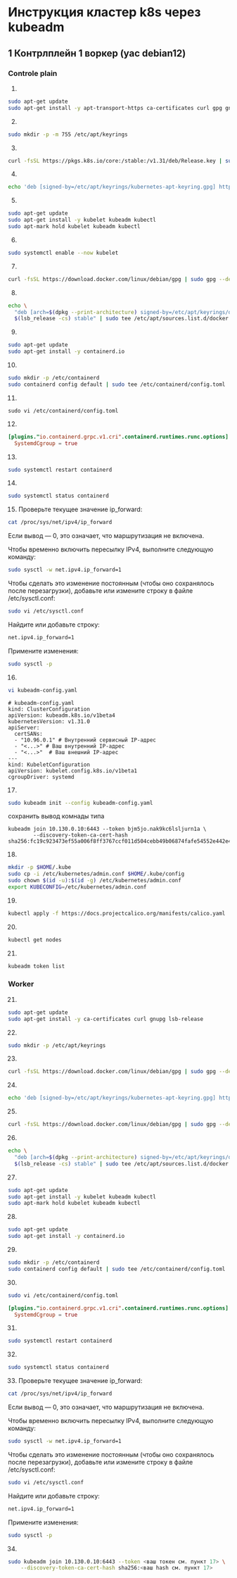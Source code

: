 # Инструкция кластер k8s через kubeadm

## 1 Контрлплейн 1 воркер (yac debian12)

### Controle plain

1. 

```bash
sudo apt-get update
sudo apt-get install -y apt-transport-https ca-certificates curl gpg gnupg lsb-release
```

2.

```bash
sudo mkdir -p -m 755 /etc/apt/keyrings
```

3.

```bash
curl -fsSL https://pkgs.k8s.io/core:/stable:/v1.31/deb/Release.key | sudo gpg --dearmor -o /etc/apt/keyrings/kubernetes-apt-keyring.gpg
```

4.

```bash
echo 'deb [signed-by=/etc/apt/keyrings/kubernetes-apt-keyring.gpg] https://pkgs.k8s.io/core:/stable:/v1.31/deb/ /' | sudo tee /etc/apt/sources.list.d/kubernetes.list
```

5.

```bash
sudo apt-get update
sudo apt-get install -y kubelet kubeadm kubectl
sudo apt-mark hold kubelet kubeadm kubectl
```

6. 

```bash
sudo systemctl enable --now kubelet
```

7. 

```bash
curl -fsSL https://download.docker.com/linux/debian/gpg | sudo gpg --dearmor -o /etc/apt/keyrings/docker.gpg
```

8.

```bash
echo \
  "deb [arch=$(dpkg --print-architecture) signed-by=/etc/apt/keyrings/docker.gpg] https://download.docker.com/linux/debian \
  $(lsb_release -cs) stable" | sudo tee /etc/apt/sources.list.d/docker.list > /dev/null
```

9. 

```bash
sudo apt-get update
sudo apt-get install -y containerd.io
```

10.

```bash
sudo mkdir -p /etc/containerd
sudo containerd config default | sudo tee /etc/containerd/config.toml
```

11.

```
sudo vi /etc/containerd/config.toml
```

12.

```toml
[plugins."io.containerd.grpc.v1.cri".containerd.runtimes.runc.options]
  SystemdCgroup = true
```

13.

```bash
sudo systemctl restart containerd
```

14.

```bash
sudo systemctl status containerd
```

15. Проверьте текущее значение ip_forward:

```bash
cat /proc/sys/net/ipv4/ip_forward
```

Если вывод — 0, это означает, что маршрутизация не включена.

Чтобы временно включить пересылку IPv4, выполните следующую команду:

```bash
sudo sysctl -w net.ipv4.ip_forward=1
```
Чтобы сделать это изменение постоянным (чтобы оно сохранялось после перезагрузки), добавьте или измените строку в файле /etc/sysctl.conf:

```bash
sudo vi /etc/sysctl.conf
```

Найдите или добавьте строку:

```bash
net.ipv4.ip_forward=1
```
Примените изменения:

```bash
sudo sysctl -p
```

16.

```bash
vi kubeadm-config.yaml
```

```
# kubeadm-config.yaml
kind: ClusterConfiguration
apiVersion: kubeadm.k8s.io/v1beta4
kubernetesVersion: v1.31.0
apiServer:
  certSANs:
  - "10.96.0.1" # Внутренний сервисный IP-адрес
  - "<...>" # Ваш внутренний IP-адрес
  - "<...>"  # Ваш внешний IP-адрес
---
kind: KubeletConfiguration
apiVersion: kubelet.config.k8s.io/v1beta1
cgroupDriver: systemd
```

17.

```bash
sudo kubeadm init --config kubeadm-config.yaml
```

сохранить вывод комнады типа 

```
kubeadm join 10.130.0.10:6443 --token bjm5jo.nak9kc6lsljurn1a \
        --discovery-token-ca-cert-hash sha256:fc19c923473ef55a006f8ff3767ccf011d504cebb49b06874fafe54552e442e4
```

18.

```bash
mkdir -p $HOME/.kube
sudo cp -i /etc/kubernetes/admin.conf $HOME/.kube/config
sudo chown $(id -u):$(id -g) /etc/kubernetes/admin.conf
export KUBECONFIG=/etc/kubernetes/admin.conf
```

19.

```bash
kubectl apply -f https://docs.projectcalico.org/manifests/calico.yaml
```

20.

```bash
kubectl get nodes
```

21.

```bash
kubeadm token list
```

### Worker

21.

```bash
sudo apt-get update
sudo apt-get install -y ca-certificates curl gnupg lsb-release
```

22.

```bash
sudo mkdir -p /etc/apt/keyrings
```

23.

```bash
curl -fsSL https://download.docker.com/linux/debian/gpg | sudo gpg --dearmor -o /etc/apt/keyrings/docker.gpg
```

24.

```bash
echo 'deb [signed-by=/etc/apt/keyrings/kubernetes-apt-keyring.gpg] https://pkgs.k8s.io/core:/stable:/v1.31/deb/ /' | sudo tee /etc/apt/sources.list.d/kubernetes.list
```

25. 

```bash
curl -fsSL https://download.docker.com/linux/debian/gpg | sudo gpg --dearmor -o /etc/apt/keyrings/docker.gpg
```

26.

```bash
echo \
  "deb [arch=$(dpkg --print-architecture) signed-by=/etc/apt/keyrings/docker.gpg] https://download.docker.com/linux/debian \
  $(lsb_release -cs) stable" | sudo tee /etc/apt/sources.list.d/docker.list > /dev/null
```

27.

```bash
sudo apt-get update
sudo apt-get install -y kubelet kubeadm kubectl
sudo apt-mark hold kubelet kubeadm kubectl
```

28. 

```bash
sudo apt-get update
sudo apt-get install -y containerd.io
```

29.

```bash
sudo mkdir -p /etc/containerd
sudo containerd config default | sudo tee /etc/containerd/config.toml
```

30.

```bash
sudo vi /etc/containerd/config.toml
```

```toml
[plugins."io.containerd.grpc.v1.cri".containerd.runtimes.runc.options]
  SystemdCgroup = true
```

31.

```bash
sudo systemctl restart containerd
```

32.

```bash
sudo systemctl status containerd
```

33. Проверьте текущее значение ip_forward:

```bash
cat /proc/sys/net/ipv4/ip_forward
```

Если вывод — 0, это означает, что маршрутизация не включена.

Чтобы временно включить пересылку IPv4, выполните следующую команду:

```bash
sudo sysctl -w net.ipv4.ip_forward=1
```
Чтобы сделать это изменение постоянным (чтобы оно сохранялось после перезагрузки), добавьте или измените строку в файле /etc/sysctl.conf:

```bash
sudo vi /etc/sysctl.conf
```

Найдите или добавьте строку:

```bash
net.ipv4.ip_forward=1
```
Примените изменения:

```bash
sudo sysctl -p
```

34.

```bash
sudo kubeadm join 10.130.0.10:6443 --token <ваш токен см. пункт 17> \
    --discovery-token-ca-cert-hash sha256:<ваш hash см. пункт 17>
```
